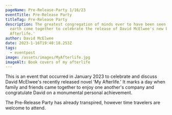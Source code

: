 ```yaml
---
pageName: Pre-Release-Party 1/16/23
eventTitle: Pre-Release Party
titleTag: Pre-Release Party
description: The greatest congregation of minds ever to have been seen on this
  earth come together to celebrate the release of David McElwee's new book 'My
  Afterlife.'
author: David McElwee
date: 2023-1-16T19:40:18.253Z
tags:
  - eventpost
image: /assets/images/MyAfterlife.jpg
imageAlt: Book covers of my afterlife
---
```

This is an event that occurred in January 2023 to celebrate and discuss David McElwee's recently released novel 'My Afterlife.' It marks a day when family and friends came together to enjoy one another's company and congratulate David on a monumental personal achievement. 

The Pre-Release Party has already transpired, however time travelers are welcome to attend.